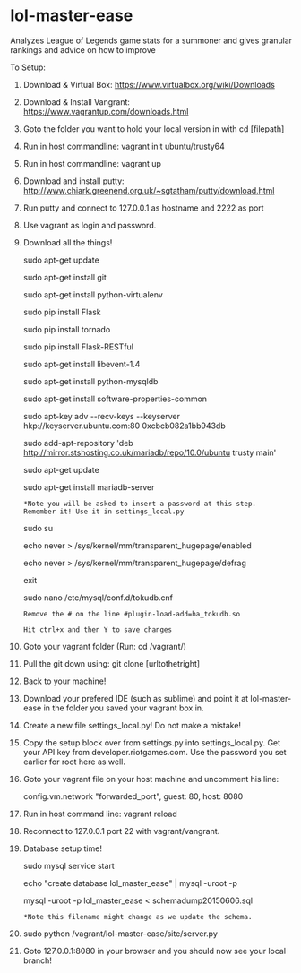# lol-master-ease
Analyzes League of Legends game stats for a summoner and gives granular rankings and advice on how to improve

To Setup:

 1) Download & Virtual Box: https://www.virtualbox.org/wiki/Downloads
 
 2) Download & Install Vangrant: https://www.vagrantup.com/downloads.html
 
 3) Goto the folder you want to hold your local version in with cd [filepath]
 
 4) Run in host commandline: vagrant init ubuntu/trusty64
 
 5) Run in host commandline: vagrant up
 
 6) Dpwnload and install putty: http://www.chiark.greenend.org.uk/~sgtatham/putty/download.html
 
 7) Run putty and connect to 127.0.0.1 as hostname and 2222 as port
 
 8) Use vagrant as login and password.
 
 9) Download all the things!
 	
	sudo apt-get update
 	
	sudo apt-get install git
	
	sudo apt-get install python-virtualenv
	
	sudo pip install Flask
	
	sudo pip install tornado
	
	sudo pip install Flask-RESTful
	
	sudo apt-get install libevent-1.4
	
	sudo apt-get install python-mysqldb
	
	sudo apt-get install software-properties-common
	
	sudo apt-key adv --recv-keys --keyserver hkp://keyserver.ubuntu.com:80 0xcbcb082a1bb943db
	
	sudo add-apt-repository 'deb http://mirror.stshosting.co.uk/mariadb/repo/10.0/ubuntu trusty main'
	
	sudo apt-get update 
	
	sudo apt-get install mariadb-server
	
		*Note you will be asked to insert a password at this step.  Remember it! Use it in settings_local.py
	
	sudo su
	
	echo never > /sys/kernel/mm/transparent_hugepage/enabled
	
	echo never > /sys/kernel/mm/transparent_hugepage/defrag
	
	exit
	
	sudo nano /etc/mysql/conf.d/tokudb.cnf
		
		Remove the # on the line #plugin-load-add=ha_tokudb.so
		
		Hit ctrl+x and then Y to save changes
	
10) Goto your vagrant folder (Run: cd /vagrant/)

11) Pull the git down using: git clone [urltothetright]

12) Back to your machine!

13) Download your prefered IDE (such as sublime) and point it at lol-master-ease in the folder you saved your vagrant box in.

14) Create a new file settings_local.py!  Do not make a mistake!

15) Copy the setup block over from settings.py into settings_local.py.  Get your API key from developer.riotgames.com. Use the password you set earlier for root here as well.

16) Goto your vagrant file on your host machine and uncomment his line:

	config.vm.network "forwarded_port", guest: 80, host: 8080

17) Run in host command line: vagrant reload

18) Reconnect to 127.0.0.1 port 22 with vagrant/vangrant.

19) Database setup time!

	sudo mysql service start
	
	echo "create database lol_master_ease" | mysql -uroot -p
	
	mysql -uroot -p lol_master_ease < schemadump20150606.sql
		
		*Note this filename might change as we update the schema.
	
20) sudo python /vagrant/lol-master-ease/site/server.py

21) Goto 127.0.0.1:8080 in your browser and you should now see your local branch!
